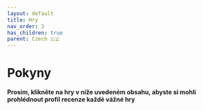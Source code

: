 ```yaml
---
layout: default
title: Hry
nav_order: 3
has_children: true
parent: Czech 🇨🇿
---
```



# Pokyny

 __Prosím, klikněte na hry v níže uvedeném obsahu, abyste si mohli prohlédnout profil recenze každé vážné hry__